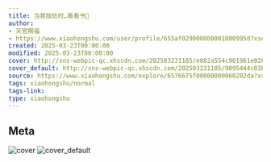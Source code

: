 ```yaml
---
title: 当我独处时…看看书📖
author:
- 天官赐福
- https://www.xiaohongshu.com/user/profile/655af029000000001000995d?xsec_token=undefined
created: 2025-03-23T00:00:00
modified: 2025-03-23T00:00:00
cover: http://sns-webpic-qc.xhscdn.com/202503231105/e082a554c901961e02677c2846a92bed/1040g00830shabh98j8005paqu0kk16atm8ivvog!nc_n_webp_prv_1
cover_default: http://sns-webpic-qc.xhscdn.com/202503231105/9095444c03b173980e51297c8f77724e/1040g00830shabh98j8005paqu0kk16atm8ivvog!nc_n_webp_mw_1
source: https://www.xiaohongshu.com/explore/6576675f00000000060202da?xsec_token=ABjFUa0FPZybl3FhMSg9sD--GgQ5Nm1c8AEYBsuVbuVTQ=
tags: xiaohongshu/normal
tags-link:
type: xiaohongshu
---
```


## Meta

![cover](http://sns-webpic-qc.xhscdn.com/202503231105/e082a554c901961e02677c2846a92bed/1040g00830shabh98j8005paqu0kk16atm8ivvog!nc_n_webp_prv_1)
![cover_default](http://sns-webpic-qc.xhscdn.com/202503231105/9095444c03b173980e51297c8f77724e/1040g00830shabh98j8005paqu0kk16atm8ivvog!nc_n_webp_mw_1)
